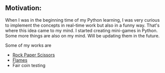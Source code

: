 ## Motivation:
When I was in the beginning time of my Python learning, I was very curious to implement the concepts in real-time work but also in a funny way. That's where this idea came to my mind.
I started creating mini-games in Python. Some more things are also on my mind. Will be updating them in the future.

Some of my works are
- [Rock Paper Scissors](https://github.com/Bala-Subramanian-G/Python-Mini-project/tree/b83f6ecbd9a6b2365bdf4732be036cd709f01a0b/Rock%20Paper%20Scissor)
- [Flames](https://github.com/Bala-Subramanian-G/Python-Mini-project/tree/05ddd6898f5b4932592e3b9cb2021b4e74d3e2f3/FLAMES%20-%20Love%20Calculator)
- Fair coin testing

